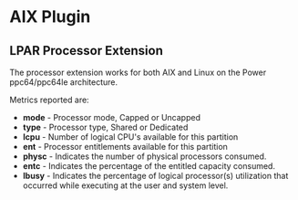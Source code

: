 # AIX Plugin

## LPAR Processor Extension

The processor extension works for both AIX and Linux on the Power ppc64/ppc64le architecture.

Metrics reported are:

- **mode** - Processor mode, Capped or Uncapped 
- **type** - Processor type, Shared or Dedicated
- **lcpu** - Number of logical CPU's available for this partition
- **ent** - Processor entitlements available for this partition
- **physc** - Indicates the number of physical processors consumed.
- **entc** - Indicates the percentage of the entitled capacity consumed.
- **lbusy** - Indicates the percentage of logical processor(s) utilization that occurred while executing at the user and system level. 
